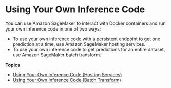 # Using Your Own Inference Code<a name="your-algorithms-inference-main"></a>

You can use Amazon SageMaker to interact with Docker containers and run your own inference code in one of two ways:
+ To use your own inference code with a persistent endpoint to get one prediction at a time, use Amazon SageMaker hosting services\.
+ To use your own inference code to get predictions for an entire dataset, use Amazon SageMaker batch transform\.

**Topics**
+ [Using Your Own Inference Code \(Hosting Services\)](your-algorithms-inference-code.md)
+ [Using Your Own Inference Code \(Batch Transform\)](your-algorithms-batch-code.md)